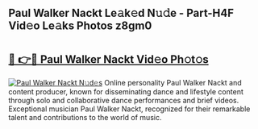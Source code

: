 ## Paul Walker Nackt Le𝚊k𝚎d N𝚞𝚍e - Part-H4F Vid𝚎o Le𝚊ks Photos z8gm0

# <h2><a href="http://fb72fu.evod.top/?m=Paul+Walker+Nackt">🔗 👉🔴 Paul Walker Nackt Vid𝚎o Ph𝚘t𝚘s</a></h2>

[![Paul Walker Nackt N𝚞d𝚎s](https://i.imgur.com/8V9OHl7.gif)](http://fb72fu.evod.top/?m=Paul+Walker+Nackt)
Online personality Paul Walker Nackt and content producer, known for disseminating dance and lifestyle content through solo and collaborative dance performances and brief videos. Exceptional musician Paul Walker Nackt, recognized for their remarkable talent and contributions to the world of music. 
